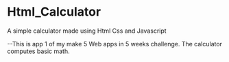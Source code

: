 # Html_Calculator
A simple calculator made using Html Css and Javascript

--This is app 1 of my make 5 Web apps in 5 weeks challenge.
The calculator computes basic math.
